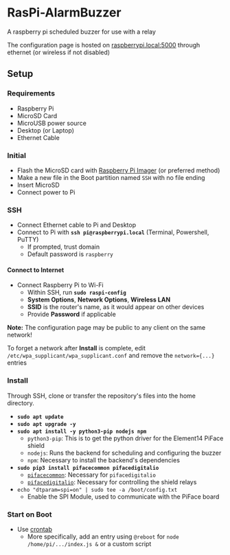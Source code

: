 # RasPi-AlarmBuzzer

A raspberry pi scheduled buzzer for use with a relay

The configuration page is hosted on [raspberrypi.local:5000](raspberrypi.local:5000) through ethernet (or wireless if not disabled)

## Setup

### Requirements
- Raspberry Pi
- MicroSD Card
- MicroUSB power source
- Desktop (or Laptop)
- Ethernet Cable

### Initial
- Flash the MicroSD card with [Raspberry Pi Imager](https://www.raspberrypi.org/software/) (or preferred method)
- Make a new file in the Boot partition named `SSH` with no file ending
- Insert MicroSD
- Connect power to Pi

### SSH
- Connect Ethernet cable to Pi and Desktop
- Connect to Pi with **`ssh pi@raspberrypi.local`** (Terminal, Powershell, PuTTY)
  - If prompted, trust domain
  - Default password is `raspberry`

#### Connect to Internet
- Connect Raspberry Pi to Wi-Fi
  - Within SSH, run **`sudo raspi-config`**
  - **System Options**, **Network Options**, **Wireless LAN**
  - **SSID** is the router's name, as it would appear on other devices
  - Provide **Password** if applicable

**Note:** The configuration page may be public to any client on the same network! 

To forget a network after **Install** is complete, edit `/etc/wpa_supplicant/wpa_supplicant.conf` and remove the `network={...}` entries

### Install
Through SSH, clone or transfer the repository's files into the home directory.
<!-- TODO: Add direct support for GPIO -->
- **`sudo apt update`**
- **`sudo apt upgrade -y`**
- **`sudo apt install -y python3-pip nodejs npm`**
  - `python3-pip`: This is to get the python driver for the Element14 PiFace shield
  - `nodejs`: Runs the backend for scheduling and configuring the buzzer
  - `npm`: Necessary to install the backend's dependencies
- **`sudo pip3 install pifacecommon pifacedigitalio `**
  - [`pifacecommon`](https://github.com/piface/pifacecommon): Necessary for `pifacedigitalio`
  - [`pifacedigitalio`](https://github.com/piface/pifacedigitalio): Necessary for controlling the shield relays
- `echo "dtparam=spi=on" | sudo tee -a /boot/config.txt`
  - Enable the SPI Module, used to communicate with the PiFace board

### Start on Boot
- Use [crontab](https://www.raspberrypi.org/documentation/linux/usage/cron.md)
  - More specifically, add an entry using `@reboot` for `node /home/pi/.../index.js &` or a custom script